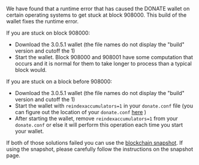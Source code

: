 We have found that a runtime error that has caused the DONATE wallet on certain operating systems to get stuck at block 908000. This build of the wallet fixes the runtime error.

If you are stuck on block 908000:
- Download the 3.0.5.1 wallet (the file names do not display the "build" version and cutoff the 1)
- Start the wallet. Block 908000 and 908001 have some computation that occurs and it is normal for them to take longer to process than a typical block would.

If you are stuck on a block before 908000:
- Download the 3.0.5.1 wallet (the file names do not display the "build" version and cutoff the 1)
- Start the wallet with `reindexaccumulators=1` in your `donate.conf` file (you can figure out the location of your `donate.conf` [here](https://donate.freshdesk.com/support/solutions/articles/30000004664-where-are-my-wallet-dat-blockchain-and-configuration-conf-files-located-) )
- After starting the wallet, remove `reindexaccumulators=1` from your `donate.conf` or else it will perform this operation each time you start your wallet.

If both of those solutions failed you can use the [blockchain snapshot](http://178.254.23.111/~pub/DONATE/Daily-Snapshots-Html/DONATE-Daily-Snapshots.html). If using the snapshot, please carefully follow the instructions on the snapshot page.